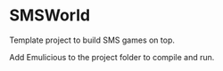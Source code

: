 # SMSWorld

Template project to build SMS games on top.

Add Emulicious to the project folder to compile and run.